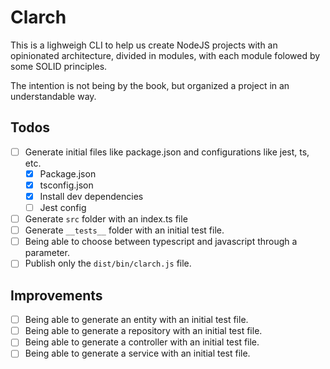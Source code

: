 # Clarch

This is a lighweigh CLI to help us create NodeJS projects with an opinionated architecture, divided in modules, with each module folowed by some SOLID principles.

The intention is not being by the book, but organized a project in an understandable way.

## Todos

- [ ] Generate initial files like package.json and configurations like jest, ts, etc.
  - [x] Package.json
  - [x] tsconfig.json
  - [x] Install dev dependencies
  - [ ] Jest config
- [ ] Generate `src` folder with an index.ts file
- [ ] Generate `__tests__` folder with an initial test file.
- [ ] Being able to choose between typescript and javascript through a parameter.
- [ ] Publish only the `dist/bin/clarch.js` file.

## Improvements

- [ ] Being able to generate an entity with an initial test file.
- [ ] Being able to generate a repository with an initial test file.
- [ ] Being able to generate a controller with an initial test file.
- [ ] Being able to generate a service with an initial test file.

